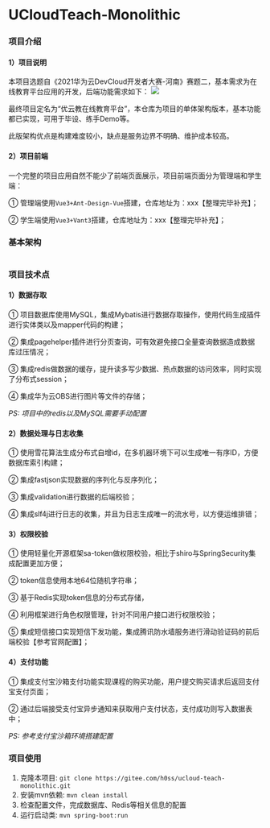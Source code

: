 # UCloudTeach-Monolithic

### 项目介绍
#### 1）项目说明
本项目选题自《2021华为云DevCloud开发者大赛-河南》赛题二，基本需求为在线教育平台应用的开发，后端功能需求如下：
<img src="https://p6-juejin.byteimg.com/tos-cn-i-k3u1fbpfcp/150d8857e6f444999b420fd8b9ca0ad2~tplv-k3u1fbpfcp-watermark.image">

最终项目定名为“优云教在线教育平台”，本仓库为项目的单体架构版本，基本功能都已实现，可用于毕设、练手Demo等。

此版架构优点是构建难度较小，缺点是服务边界不明确、维护成本较高。

#### 2）项目前端
一个完整的项目应用自然不能少了前端页面展示，项目前端页面分为管理端和学生端：

① 管理端使用`Vue3+Ant-Design-Vue`搭建，仓库地址为：xxx【整理完毕补充】；

② 学生端使用`Vue3+Vant3`搭建，仓库地址为：xxx【整理完毕补充】；


### 基本架构
<img src="https://p1-juejin.byteimg.com/tos-cn-i-k3u1fbpfcp/5c7d4eb4d9fd4ad0a791715b1d63e418~tplv-k3u1fbpfcp-watermark.image" alt="">

### 项目技术点
#### 1）数据存取
① 项目数据库使用MySQL，集成Mybatis进行数据存取操作，使用代码生成插件进行实体类以及mapper代码的构建；

② 集成pagehelper插件进行分页查询，可有效避免接口全量查询数据造成数据库过压情况；

③ 集成redis做数据的缓存，提升读多写少数据、热点数据的访问效率，同时实现了分布式session；

④ 集成华为云OBS进行图片等文件的存储；

*PS: 项目中的redis以及MySQL需要手动配置*

#### 2）数据处理与日志收集
① 使用雪花算法生成分布式自增id，在多机器环境下可以生成唯一有序ID，方便数据库索引构建；

② 集成fastjson实现数据的序列化与反序列化；

③ 集成validation进行数据的后端校验；

④ 集成slf4j进行日志的收集，并且为日志生成唯一的流水号，以方便运维排错；

#### 3）权限校验
① 使用轻量化开源框架sa-token做权限校验，相比于shiro与SpringSecurity集成配置更加方便；

② token信息使用本地64位随机字符串；

③ 基于Redis实现token信息的分布式存储，

④ 利用框架进行角色权限管理，针对不同用户接口进行权限校验；

⑤ 集成短信接口实现短信下发功能，集成腾讯防水墙服务进行滑动验证码的前后端校验【参考官网配置】；

#### 4）支付功能
① 集成支付宝沙箱支付功能实现课程的购买功能，用户提交购买请求后返回支付宝支付页面；

② 通过后端接受支付宝异步通知来获取用户支付状态，支付成功则写入数据表中；

*PS: 参考支付宝沙箱环境搭建配置*

### 项目使用

1.  克隆本项目: `git clone https://gitee.com/h0ss/ucloud-teach-monolithic.git`
2.  安装mvn依赖: `mvn clean install` 
3.  检查配置文件，完成数据库、Redis等相关信息的配置
4.  运行启动类: `mvn spring-boot:run`

